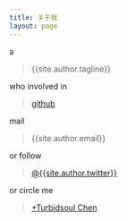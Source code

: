 ```yaml
---
title: 关于我
layout: page
---
```


a

> {{site.author.tagline}}

who involved in

> [github](https://github.com/{{site.author.github}})

mail

> {{site.author.email}}

or follow

> [@{{site.author.twitter}}](https://twitter.com/{{site.author.twitter}})

or circle me
> [+Turbidsoul Chen](http://google.com/+TurbidsoulChen)
